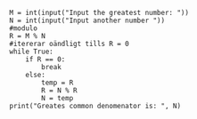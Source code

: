     M = int(input("Input the greatest number: "))
    N = int(input("Input another number "))
    #modulo
    R = M % N
    #itererar oändligt tills R = 0
    while True:
        if R == 0:
            break
        else:
            temp = R
            R = N % R
            N = temp
    print("Greates common denomenator is: ", N)